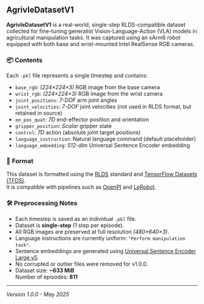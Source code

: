 ## AgrivleDatasetV1

**AgrivleDatasetV1** is a real-world, single-step RLDS-compatible dataset collected for fine-tuning generalist Vision-Language-Action (VLA) models in agricultural manipulation tasks. It was captured using an xArm6 robot equipped with both base and wrist-mounted Intel RealSense RGB cameras.

### 📦 Contents

Each `.pkl` file represents a single timestep and contains:

- `base_rgb`: *(224×224×3)* RGB image from the base camera  
- `wrist_rgb`: *(224×224×3)* RGB image from the wrist camera  
- `joint_positions`: *7-DOF* arm joint angles  
- `joint_velocities`: *7-DOF* joint velocities (not used in RLDS format, but retained in source)  
- `ee_pos_quat`: *7D* end-effector position and orientation  
- `gripper_position`: *Scalar* gripper state  
- `control`: *7D* action (absolute joint target positions)  
- `language_instruction`: Natural language command (default placeholder)  
- `language_embedding`: *512-dim* Universal Sentence Encoder embedding  

### 🧩 Format

This dataset is formatted using the [RLDS](https://github.com/google-research/rlds) standard and [TensorFlow Datasets (TFDS)](https://www.tensorflow.org/datasets).  
It is compatible with pipelines such as [OpenPI](https://github.com/Physical-Intelligence/openpi) and [LeRobot](https://github.com/Physical-Intelligence/lerobot).

### 🛠️ Preprocessing Notes

- Each timestep is saved as an individual `.pkl` file.
- Dataset is **single-step** (1 step per episode).
- All RGB images are preserved at full resolution *(480×640×3)*.
- Language instructions are currently uniform: `"Perform manipulation task"`.
- Sentence embeddings are generated using [Universal Sentence Encoder Large v5](https://tfhub.dev/google/universal-sentence-encoder-large/5).
- No corrupted or outlier files were removed for v1.0.0.
- Dataset size: **~633 MiB**  
  Number of episodes: **811**

---

*Version 1.0.0 - May 2025*
